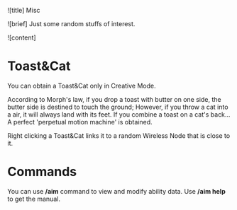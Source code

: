 ![title]
Misc

![brief]
Just some random stuffs of interest.

![content]

# Toast&Cat

You can obtain a Toast&Cat only in Creative Mode.

According to Morph's law, if you drop a toast with butter on one side, the butter side is destined to touch the ground; However, if you throw a cat into a air, it will 
always land with its feet. If you combine a toast on a cat's back... A perfect 'perpetual motion machine' is obtained. 

Right clicking a Toast&Cat links it to a random Wireless Node that is close to it.

# Commands

You can use __/aim__ command to view and modify ability data. Use __/aim help__ to get the manual.